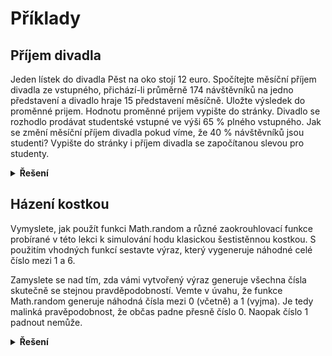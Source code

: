 # Příklady

## Příjem divadla

Jeden lístek do divadla Pěst na oko stojí 12 euro. Spočítejte měsíční příjem divadla ze vstupného, přichází-li průměrně 174 návštěvníků na jedno představení a divadlo hraje 15 představení měsíčně. Uložte výsledek do proměnné prijem.
Hodnotu proměnné prijem vypište do stránky.
Divadlo se rozhodlo prodávat studentské vstupné ve výši 65 % plného vstupného. Jak se změní měsíční příjem divadla pokud víme, že 40 % návštěvníků jsou studenti?
Vypište do stránky i příjem divadla se započítanou slevou pro studenty.

<details>
<summary><b>Řešení</b></summary>

```js
const plnaCena = 12;
const pocetNavstevnikuNaPredstaveni = 174;
const pocetPredstaveniZaMesic = 15;
const prijem =
  plnaCena * pocetNavstevnikuNaPredstaveni * pocetPredstaveniZaMesic;
document.body.innerHTML = '<p>Příjem divadla: ' + prijem + ' Kč</p>';

const studentskaCena = 0.65 * plnaCena;
const studenti = 0.4;
const prijmySeStudenty =
  (plnaCena * (1 - studenti) + studentskaCena * studenti) *
  pocetNavstevnikuNaPredstaveni *
  pocetPredstaveniZaMesic;
document.body.innerHTML +=
  '<p>Příjem divadla se slevou pro studenty: ' + prijmySeStudenty + ' Kč</p>';
```

</details>

## Házení kostkou

Vymyslete, jak použít funkci Math.random a různé zaokrouhlovací funkce probírané v této lekci k simulování hodu klasickou šestistěnnou kostkou. S použitím vhodných funkcí sestavte výraz, který vygeneruje náhodné celé číslo mezi 1 a 6.

Zamyslete se nad tím, zda vámi vytvořený výraz generuje všechna čísla skutečně se stejnou pravděpodobností. Vemte v úvahu, že funkce Math.random generuje náhodná čísla mezi 0 (včetně) a 1 (vyjma). Je tedy malinká pravěpodobnost, že občas padne přesně číslo 0. Naopak číslo 1 padnout nemůže.


<details>
<summary><b>Řešení</b></summary>

```js
const cisloNaKostce = 1 + Math.floor(Math.random() * 6);
```

</details>
